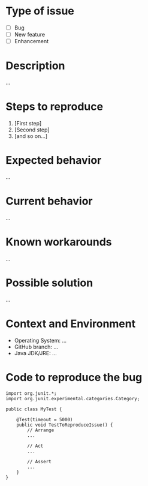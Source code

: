 # Type of issue
<!-- Please put an `x` (e.g. [x] **without spaces**) in all the boxes that apply: -->
- [ ] Bug
- [ ] New feature
- [ ] Enhancement

# Description
<!-- Please provide a succinct description -->
...

# Steps to reproduce
<!-- Please provide the steps required to reproduce the issue -->
1. [First step]
2. [Second step]
3. [and so on...]

# Expected behavior
<!-- Please provide a description of the behavior you expect -->
...

# Current behavior
<!-- Please provide a description of the actual behavior you observe -->
...

# Known workarounds
<!-- Please provide a description of any known workarounds -->
...

# Possible solution
<!-- If you have a suggestion please describe how the issue could be solved -->
...

# Context and Environment
* Operating System: ...
* GitHub branch: ...
* Java JDK/JRE: ...

# Code to reproduce the bug
<!-- Possibly include a test to reproduce the issue -->
```
import org.junit.*;
import org.junit.experimental.categories.Category;

public class MyTest {

    @Test(timeout = 5000)
    public void TestToReproduceIssue() {
        // Arrange
        ...

        // Act
        ...

        // Assert
        ...
    }
}
```
